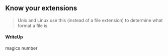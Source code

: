 ## Know your extensions 

> Unix and Linux use this (instead of a file extension) to determine what format a file is. 

#### WriteUp

magics number